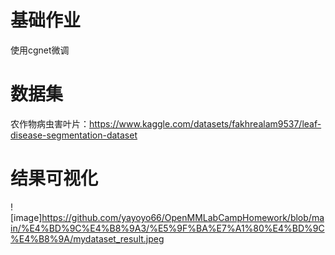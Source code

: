# 基础作业

使用cgnet微调

# 数据集

农作物病虫害叶片：https://www.kaggle.com/datasets/fakhrealam9537/leaf-disease-segmentation-dataset

# 结果可视化

![image]https://github.com/yayoyo66/OpenMMLabCampHomework/blob/main/%E4%BD%9C%E4%B8%9A3/%E5%9F%BA%E7%A1%80%E4%BD%9C%E4%B8%9A/mydataset_result.jpeg
